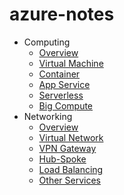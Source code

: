 # azure-notes
- Computing
  - [Overview](https://github.com/hwang74/azure-notes/blob/master/compute-overview.md)
  - [Virtual Machine](https://github.com/hwang74/azure-notes/blob/master/compute-vm.md)
  - [Container](https://github.com/hwang74/azure-notes/blob/master/compute-container.md)
  - [App Service](https://github.com/hwang74/azure-notes/blob/master/compute-app-service.md)
  - [Serverless](https://github.com/hwang74/azure-notes/blob/master/compute-serverless.md)
  - [Big Compute](https://github.com/hwang74/azure-notes/blob/master/compute-hpc.md)
- Networking
  - [Overview](https://github.com/hwang74/azure-notes/blob/master/network-overview.md)
  - [Virtual Network](https://github.com/hwang74/azure-notes/blob/master/network-vnet.md)
  - [VPN Gateway](https://github.com/hwang74/azure-notes/blob/master/network-vpn-gateway.md)
  - [Hub-Spoke](https://github.com/hwang74/azure-notes/blob/master/network-hub-spoke.md)
  - [Load Balancing](https://github.com/hwang74/azure-notes/blob/master/network-lb.md)
  - [Other Services](https://github.com/hwang74/azure-notes/blob/master/network-other.md)
